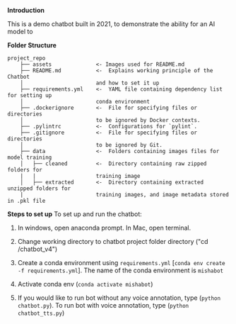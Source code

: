 **Introduction**

This is a demo chatbot built in 2021, to demonstrate the ability for an AI model to 


**Folder Structure**
```
project_repo
    ├── assets              <- Images used for README.md
    ├── README.md           <-  Explains working principle of the Chatbot
    │                       and how to set it up
    ├── requirements.yml    <-  YAML file containing dependency list for setting up
    │                       conda environment
    ├── .dockerignore       <-  File for specifying files or directories
    │                       to be ignored by Docker contexts.
    ├── .pylintrc           <-  Configurations for `pylint`.
    ├── .gitignore          <-  File for specifying files or directories
    │                       to be ignored by Git.
    ├── data                <-  Folders containing images files for model training
    │   ├── cleaned         <-  Directory containing raw zipped folders for 
    |   |                   training image
    │   ├── extracted       <-  Directory containing extracted unzipped folders for 
    |                       training images, and image metadata stored in .pkl file

```

**Steps to set up**
To set up and run the chatbot:

1. In windows, open anaconda prompt. In Mac, open terminal. 

2. Change working directory to chatbot project folder directory ("cd <filepathtofolder>/chatbot_v4")

3. Create a conda environment using `requirements.yml` [`conda env create -f requirements.yml`]. The name of the conda environment is `mishabot`

4. Activate conda env (`conda activate mishabot`)

5. If you would like to run bot without any voice annotation, type (`python chatbot.py`). To run bot with voice annotation, type (`python chatbot_tts.py`)



